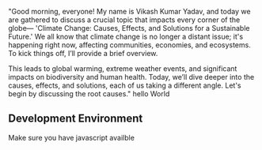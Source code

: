 "Good morning, everyone! My name is Vikash Kumar Yadav, and today we are gathered to discuss a crucial topic that impacts every corner of the globe—
'Climate Change: Causes, Effects, and Solutions for a Sustainable Future.' We all know that climate change is no longer a distant issue;
it's happening right now, affecting communities, economies, and ecosystems. To kick things off, I’ll provide a brief overview.


This leads to global warming, extreme weather events, and significant impacts on biodiversity and human health. Today, we’ll dive deeper into the causes, effects, and solutions, 
each of us taking a different angle. Let's begin by discussing the root causes."
hello World
## Development Environment
Make sure you have javascript availble
